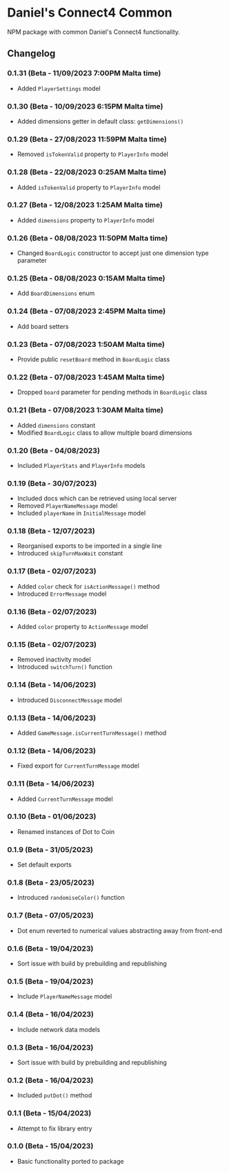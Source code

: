 # Daniel's Connect4 Common
NPM package with common Daniel's Connect4 functionality.

## Changelog
### 0.1.31 (Beta - 11/09/2023 7:00PM Malta time)
* Added `PlayerSettings` model

### 0.1.30 (Beta - 10/09/2023 6:15PM Malta time)
* Added dimensions getter in default class: `getDimensions()`

### 0.1.29 (Beta - 27/08/2023 11:59PM Malta time)
* Removed `isTokenValid` property to `PlayerInfo` model

### 0.1.28 (Beta - 22/08/2023 0:25AM Malta time)
* Added `isTokenValid` property to `PlayerInfo` model

### 0.1.27 (Beta - 12/08/2023 1:25AM Malta time)
* Added `dimensions` property to `PlayerInfo` model

### 0.1.26 (Beta - 08/08/2023 11:50PM Malta time)
* Changed `BoardLogic` constructor to accept just one dimension type parameter

### 0.1.25 (Beta - 08/08/2023 0:15AM Malta time)
* Add `BoardDimensions` enum

### 0.1.24 (Beta - 07/08/2023 2:45PM Malta time)
* Add board setters

### 0.1.23 (Beta - 07/08/2023 1:50AM Malta time)
* Provide public `resetBoard` method in `BoardLogic` class

### 0.1.22 (Beta - 07/08/2023 1:45AM Malta time)
* Dropped `board` parameter for pending methods in `BoardLogic` class

### 0.1.21 (Beta - 07/08/2023 1:30AM Malta time)
* Added `dimensions` constant
* Modified `BoardLogic` class to allow multiple board dimensions

### 0.1.20 (Beta - 04/08/2023)
* Included `PlayerStats` and `PlayerInfo` models

### 0.1.19 (Beta - 30/07/2023)
* Included docs which can be retrieved using local server
* Removed `PlayerNameMessage` model
* Included `playerName` in `InitialMessage` model

### 0.1.18 (Beta - 12/07/2023)
* Reorganised exports to be imported in a single line
* Introduced `skipTurnMaxWait` constant

### 0.1.17 (Beta - 02/07/2023)
* Added ` color ` check for ` isActionMessage() ` method
* Introduced ` ErrorMessage ` model

### 0.1.16 (Beta - 02/07/2023)
* Added ` color ` property to ` ActionMessage ` model

### 0.1.15 (Beta - 02/07/2023)
* Removed inactivity model
* Introduced ` switchTurn() ` function

### 0.1.14 (Beta - 14/06/2023)
* Introduced ` DisconnectMessage ` model

### 0.1.13 (Beta - 14/06/2023)
* Added ` GameMessage.isCurrentTurnMessage() ` method

### 0.1.12 (Beta - 14/06/2023)
* Fixed export for ` CurrentTurnMessage ` model

### 0.1.11 (Beta - 14/06/2023)
* Added ` CurrentTurnMessage ` model

### 0.1.10 (Beta - 01/06/2023)
* Renamed instances of Dot to Coin

### 0.1.9 (Beta - 31/05/2023)
* Set default exports

### 0.1.8 (Beta - 23/05/2023)
* Introduced ` randomiseColor() ` function

### 0.1.7 (Beta - 07/05/2023)
* Dot enum reverted to numerical values abstracting away from front-end

### 0.1.6 (Beta - 19/04/2023)
* Sort issue with build by prebuilding and republishing

### 0.1.5 (Beta - 19/04/2023)
* Include ` PlayerNameMessage ` model

### 0.1.4 (Beta - 16/04/2023)
* Include network data models

### 0.1.3 (Beta - 16/04/2023)
* Sort issue with build by prebuilding and republishing

### 0.1.2 (Beta - 16/04/2023)
* Included ` putDot() ` method

### 0.1.1 (Beta - 15/04/2023)
* Attempt to fix library entry

### 0.1.0 (Beta - 15/04/2023)
* Basic functionality ported to package